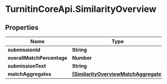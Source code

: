 # TurnitinCoreApi.SimilarityOverview

## Properties

Name | Type | Description | Notes
------------ | ------------- | ------------- | -------------
**submissionId** | **String** |  | [optional] 
**overallMatchPercentage** | **Number** |  | [optional] 
**submissionText** | **String** |  | [optional] 
**matchAggregates** | [**[SimilarityOverviewMatchAggregate]**](SimilarityOverviewMatchAggregate.md) |  | [optional] 


